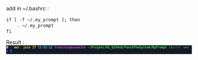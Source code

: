 
add in ~/.bashrc :

```
if [ -f ~/.my_prompt ]; then
    . ~/.my_prompt
fi
```

Result :
![ScreenShot](ScreenShot.png)